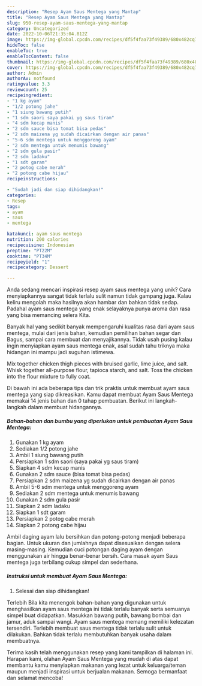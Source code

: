 ```yaml
---
description: "Resep Ayam Saus Mentega yang Mantap"
title: "Resep Ayam Saus Mentega yang Mantap"
slug: 950-resep-ayam-saus-mentega-yang-mantap
category: Uncategorized
date: 2022-10-06T21:35:04.812Z
image: https://img-global.cpcdn.com/recipes/df5f4faa73f49389/680x482cq70/ayam-saus-mentega-foto-resep-utama.jpg
hideToc: false
enableToc: true
enableTocContent: false
thumbnail: https://img-global.cpcdn.com/recipes/df5f4faa73f49389/680x482cq70/ayam-saus-mentega-foto-resep-utama.jpg
cover: https://img-global.cpcdn.com/recipes/df5f4faa73f49389/680x482cq70/ayam-saus-mentega-foto-resep-utama.jpg
author: Admin
authorAv: notfound
ratingvalue: 3.3
reviewcount: 25
recipeingredient:
- "1 kg ayam"
- "1/2 potong jahe"
- "1 siung bawang putih"
- "1 sdm saori saya pakai yg saus tiram"
- "4 sdm kecap manis"
- "2 sdm sauce bisa tomat bisa pedas"
- "2 sdm maizena yg sudah dicairkan dengan air panas"
- "5-6 sdm mentega untuk menggoreng ayam"
- "2 sdm mentega untuk menumis bawang"
- "2 sdm gula pasir"
- "2 sdm ladaku"
- "1 sdt garam"
- "2 potog cabe merah"
- "2 potong cabe hijau"
recipeinstructions:

- "Sudah jadi dan siap dihidangkan!"
categories:
- Resep
tags:
- ayam
- saus
- mentega

katakunci: ayam saus mentega 
nutrition: 200 calories
recipecuisine: Indonesian
preptime: "PT22M"
cooktime: "PT34M"
recipeyield: "1"
recipecategory: Dessert

---
```





Anda sedang mencari inspirasi resep ayam saus mentega yang unik? Cara menyiapkannya sangat tidak terlalu sulit namun tidak gampang juga. Kalau keliru mengolah maka hasilnya akan hambar dan bahkan tidak sedap. Padahal ayam saus mentega yang enak selayaknya punya aroma dan rasa yang bisa memancing selera Kita.





Banyak hal yang sedikit banyak mempengaruhi kualitas rasa dari ayam saus mentega, mulai dari jenis bahan, kemudian pemilihan bahan segar dan Bagus, sampai cara membuat dan menyajikannya. Tidak usah pusing kalau ingin menyiapkan ayam saus mentega enak,      asal sudah tahu triknya maka hidangan ini mampu jadi suguhan istimewa.














Mix together chicken thigh pieces with bruised garlic, lime juice, and salt. Whisk together all-purpose flour, tapioca starch, and salt. Toss the chicken into the flour mixture to fully coat.






Di bawah ini ada beberapa tips dan trik praktis untuk membuat ayam saus mentega yang siap dikreasikan. Kamu dapat membuat Ayam Saus Mentega memakai 14 jenis bahan dan 0 tahap pembuatan. Berikut ini langkah-langkah dalam membuat hidangannya.

<!--inarticleads1-->

##### Bahan-bahan dan bumbu yang diperlukan untuk pembuatan Ayam Saus Mentega:

1. Gunakan 1 kg ayam
1. Sediakan 1/2 potong jahe
1. Ambil 1 siung bawang putih
1. Persiapkan 1 sdm saori (saya pakai yg saus tiram)
1. Siapkan 4 sdm kecap manis
1. Gunakan 2 sdm sauce (bisa tomat bisa pedas)
1. Persiapkan 2 sdm maizena yg sudah dicairkan dengan air panas
1. Ambil 5-6 sdm mentega untuk menggoreng ayam
1. Sediakan 2 sdm mentega untuk menumis bawang
1. Gunakan 2 sdm gula pasir
1. Siapkan 2 sdm ladaku
1. Siapkan 1 sdt garam
1. Persiapkan 2 potog cabe merah
1. Siapkan 2 potong cabe hijau


Ambil daging ayam lalu bersihkan dan potong-potong menjadi beberapa bagian. Untuk ukuran dan jumlahnya dapat disesuaikan dengan selera masing-masing. Kemudian cuci potongan daging ayam dengan menggunakan air hingga benar-benar bersih. Cara masak ayam Saus mentega juga terbilang cukup simpel dan sederhana. 

<!--inarticleads2-->

##### Instruksi untuk membuat Ayam Saus Mentega:


1. Selesai dan siap dihidangkan!

Terlebih Bila kita menengok bahan-bahan yang digunakan untuk menghasilkan ayam saus mentega ini tidak terlalu banyak serta semuanya simpel buat didapatkan. Masukkan bawang putih, bawang bombai dan jamur, aduk sampai wangi. Ayam saus mentega memang memiliki kelezatan tersendiri. Terlebih membuat saus mentega tidak terlalu sulit untuk dilakukan. Bahkan tidak terlalu membutuhkan banyak usaha dalam membuatnya. 

Terima kasih telah menggunakan resep yang kami tampilkan di halaman ini. Harapan kami, olahan Ayam Saus Mentega yang mudah di atas dapat membantu kamu menyiapkan makanan yang lezat untuk keluarga/teman maupun menjadi inspirasi untuk berjualan makanan. Semoga bermanfaat dan selamat mencoba!
